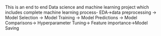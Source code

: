 This is an end to end Data science and machine learning project which includes complete machine learning process-
EDA->data preprocessing -> Model Selection -> Model Training -> Model Predictions -> Model Comparisons-> Hyperparameter Tuning-> Feature importance->Model Saving
